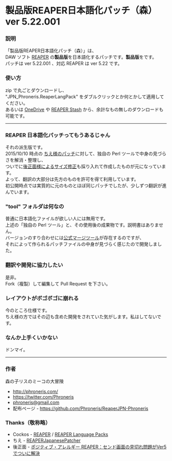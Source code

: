 製品版REAPER日本語化パッチ（森） ver 5.22.001
====

### 説明
「製品版REAPER日本語化パッチ（森）」は、  
DAW ソフト [REAPER][1] の**製品版**を日本語化するパッチです。**製品版**をです。  
パッチは ver 5.22.001 、対応 REAPER は ver 5.22 です。  

### 使い方
zip で丸ごとダウンロードし、  
"JPN_Phroneris.ReaperLangPack" をダブルクリックとか何とかして適用してください。  
あるいは [OneDrive][0] や [REAPER Stash][0.1] から、余計なもの無しのダウンロードも可能です。  

----

### REAPER 日本語化パッチってもうあるじゃん
それの派生版です。  
2015/10/10 時点の [ちえ様のパッチ][2]に対して、独自の Perl ツールで中身の見づらさを解消・整理し、  
ついでに[後正面様によるサイズ修正][3]も採り入れて作成したものが元になっています。  
よって、翻訳の大部分は先方のものを許可を得て利用しています。  
初公開時点では実質的に元のものとほぼ同じパッチでしたが、少しずつ翻訳が進んでいます。  

### "tool" フォルダは何なの
普通に日本語化ファイルが欲しい人には無用です。  
上述の「独自の Perl ツール」と、その使用後の成果物です。説明書はありません。   
バージョンのすり合わせには[公式マージツール][1.2]が存在するのですが、  
それによって作られるパッチファイルの中身が見づらく感じたので開発しました。  

### 翻訳や開発に協力したい
是非。  
Fork（複製）して編集して Pull Request を下さい。  

### レイアウトがボゴボゴに崩れる
今のところ仕様です。  
ちえ様の方ではその辺も含めた開発をされていた気がします。私はしてないです。  

### なんか上手くいかない
ドンマイ。  

----

### 作者
森の子リスのミーコの大冒険  
* http://phroneris.com/  
* https://twitter.com/Phroneris  
* phroneris@gmail.com
* 配布ページ - https://github.com/Phroneris/ReaperJPN-Phroneris

### Thanks（敬称略）
* Cockos - [REAPER][1] / [REAPER Language Packs][1.5]
* ちえ - [REAPERJapanesePatcher][2]
* 後正面 - [ポジティブ・アレルギー REAPER：センド画面の見切れ問題がVer5でついに解決][3]

[0]: https://onedrive.live.com/redir?resid=436219A2C575511B!1235&authkey=!AAJZFy_cBzWtVwU&ithint=folder%2cReaperLangPack
[0.1]: http://stash.reaper.fm/v/27131/JPN_Phroneris.zip
[1]: http://www.reaper.fm/
[1.2]: http://www.reaper.fm/langpack/index.php#langpack_dev
[1.5]: http://www.reaper.fm/langpack/
[2]: https://github.com/chiepomme/REAPERJapanesePatcher
[3]: http://positiveallergy.blog50.fc2.com/blog-entry-723.html